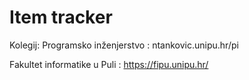 # Item tracker 
Kolegij: Programsko inženjerstvo : ntankovic.unipu.hr/pi

Fakultet informatike u Puli : https://fipu.unipu.hr/
